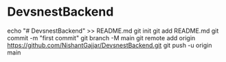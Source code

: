 # DevsnestBackend
echo "# DevsnestBackend" >> README.md
git init
git add README.md
git commit -m "first commit"
git branch -M main
git remote add origin https://github.com/NishantGajjar/DevsnestBackend.git
git push -u origin main
